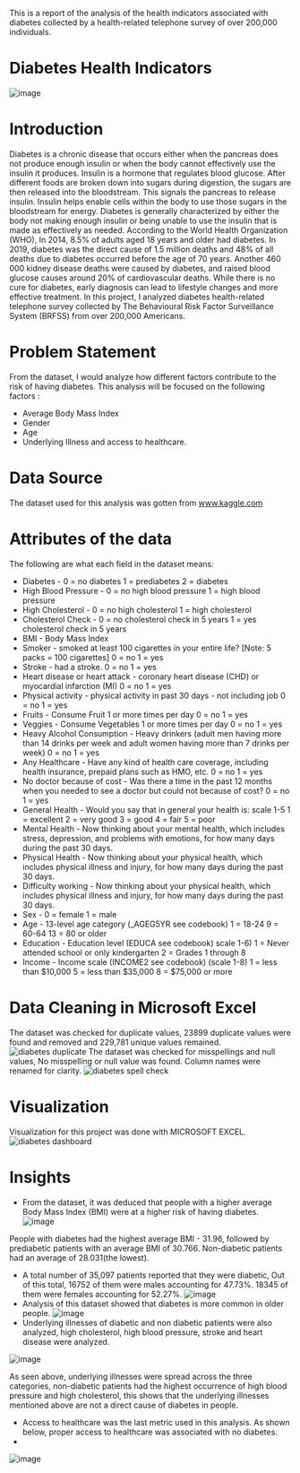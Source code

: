 This is a report of the analysis of the health indicators associated with diabetes collected by a health-related telephone survey of over 200,000 individuals.
# Diabetes Health Indicators
![image](https://user-images.githubusercontent.com/109909855/194783189-233b9920-a96d-48dc-bc22-0ef523f3bd26.png)
# Introduction
Diabetes is a chronic disease that occurs either when the pancreas does not produce enough insulin or when the body cannot effectively use the insulin it produces. Insulin is a hormone that regulates blood glucose.
After different foods are broken down into sugars during digestion, the sugars are then released into the bloodstream. This signals the pancreas to release insulin. Insulin helps enable cells within the body to use those sugars in the bloodstream for energy. Diabetes is generally characterized by either the body not making enough insulin or being unable to use the insulin that is made as effectively as needed.
According to the World Health Organization (WHO), In 2014, 8.5% of adults aged 18 years and older had diabetes. In 2019, diabetes was the direct cause of 1.5 million deaths and 48% of all deaths due to diabetes occurred before the age of 70 years. Another 460 000 kidney disease deaths were caused by diabetes, and raised blood glucose causes around 20% of cardiovascular deaths.
While there is no cure for diabetes, early diagnosis can lead to lifestyle changes and more effective treatment. In this project, I analyzed diabetes health-related telephone survey collected by The Behavioural Risk Factor Surveillance System (BRFSS) from over 200,000  Americans.
# Problem Statement
From the dataset, I would analyze how different factors contribute to the risk of having diabetes. This analysis will be focused on the following factors :
* Average Body Mass Index
* Gender
* Age
* Underlying Illness and access to healthcare. 
# Data Source
The dataset used for this analysis was gotten from www.kaggle.com 
# Attributes of the data
The following are what each field in the dataset means:
* Diabetes - 0 = no diabetes 1 = prediabetes 2 = diabetes
* High Blood Pressure - 0 = no high blood pressure 1 = high blood pressure
* High Cholesterol - 0 = no high cholesterol 1 = high cholesterol
* Cholesterol Check - 0 = no cholesterol check in 5 years 1 = yes cholesterol check in 5 years
* BMI - Body Mass Index
* Smoker -  smoked at least 100 cigarettes in your entire life? [Note: 5 packs = 100 cigarettes] 0 = no 1 = yes
* Stroke - had a stroke. 0 = no 1 = yes
* Heart disease or heart attack - coronary heart disease (CHD) or myocardial infarction (MI) 0 = no 1 = yes
* Physical activity - physical activity in past 30 days - not including job 0 = no 1 = yes
* Fruits - Consume Fruit 1 or more times per day 0 = no 1 = yes
* Veggies - Consume Vegetables 1 or more times per day 0 = no 1 = yes
* Heavy Alcohol Consumption - Heavy drinkers (adult men having more than 14 drinks per week and adult women having more than 7 drinks per week) 0 = no 1 = yes
* Any Healthcare - Have any kind of health care coverage, including health insurance, prepaid plans such as HMO, etc. 0 = no 1 = yes
* No doctor because of cost - Was there a time in the past 12 months when you needed to see a doctor but could not because of cost? 0 = no 1 = yes
* General Health - Would you say that in general your health is: scale 1-5 1 = excellent 2 = very good 3 = good 4 = fair 5 = poor
* Mental Health - Now thinking about your mental health, which includes stress, depression, and problems with emotions, for how many days during the past 30 days.
* Physical Health - Now thinking about your physical health, which includes physical illness and injury, for how many days during the past 30 days.
* Difficulty working - Now thinking about your physical health, which includes physical illness and injury, for how many days during the past 30 days.
* Sex - 0 = female 1 = male
* Age - 13-level age category (_AGEG5YR see codebook) 1 = 18-24 9 = 60-64 13 = 80 or older
* Education - Education level (EDUCA see codebook) scale 1-6) 1 = Never attended school or only kindergarten 2 = Grades 1 through 8
* Income - Income scale (INCOME2 see codebook) (scale 1-8) 1 = less than $10,000 5 = less than $35,000 8 = $75,000 or more
# Data Cleaning in Microsoft Excel
The dataset was checked for duplicate values, 23899 duplicate values were found and removed and 229,781 unique values remained.
![diabetes duplicate](https://user-images.githubusercontent.com/109909855/194786316-3ab3a8c3-17fc-4427-927c-85c683f5d99b.JPG)
The dataset was checked for misspellings and null values, No misspelling or null value was found.
Column names were renamed for clarity.
![diabetes spell check](https://user-images.githubusercontent.com/109909855/194786604-f0d4075a-8d2d-425e-9cbe-fc61fb00135b.JPG)
# Visualization
Visualization for this project was done with MICROSOFT EXCEL.
![diabetes dashboard](https://user-images.githubusercontent.com/109909855/195995452-3ebbc3e8-75e9-4733-aaf2-dd8057dd7304.JPG)
# Insights
* From the dataset, it was deduced that people with a higher average Body Mass Index (BMI) were at a higher risk of having diabetes. 
![image](https://user-images.githubusercontent.com/109909855/195996725-4dc436e7-afba-412c-8599-ed4bc3844546.png)

People with diabetes had the highest average BMI - 31.96, followed by prediabetic patients with an average BMI of 30.766. Non-diabetic patients had an average of 28.031(the lowest). 
* A total number of 35,097 patients reported that they were diabetic, Out of this total, 16752 of them were males accounting for 47.73%. 18345 of them were females accounting for 52.27%.
![image](https://user-images.githubusercontent.com/109909855/195997409-b06f8066-9f00-4dcb-89dd-dd9833e75823.png)
* Analysis of this dataset showed that diabetes is more common in older people.
![image](https://user-images.githubusercontent.com/109909855/195997636-a62d373d-ec08-4ae4-a630-7816facef7d0.png)
* Underlying illnesses of diabetic and non diabetic patients were also analyzed, high cholesterol, high blood pressure, stroke and heart disease were analyzed.


![image](https://user-images.githubusercontent.com/109909855/195997900-e382ffb5-2b1a-4ec1-ae1a-832be796003f.png)

As seen above, underlying illnesses were spread across the three categories, non-diabetic patients had the highest occurrence of high blood pressure and high cholesterol, this shows that the underlying illnesses mentioned above are not a direct cause of diabetes in people.

* Access to healthcare was the last metric used in this analysis. As shown below, proper access to healthcare was associated with no diabetes.
* 
![image](https://user-images.githubusercontent.com/109909855/195998306-d2d4b7ee-eac7-43ee-8ddc-32cfaa79ebb8.png)
